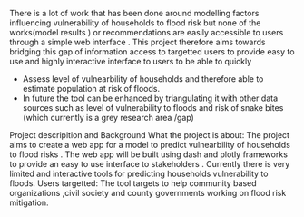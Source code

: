 There is a lot of work that has been done around modelling factors influencing vulnerability of households 
to  flood  risk  but  none  of  the  works(model  results  )  or  recommendations  are      easily  accessible  to  users 
through a simple web interface . 
This project therefore aims towards bridging this gap of information access to targetted users to provide easy 
to use and highly interactive interface to users to be able to quickly 

- Assess level of vulnearbility of households and therefore able to estimate population at risk of floods. 
- In  future  the  tool  can  be  enhanced  by  triangulating  it  with  other  data  sources  such  as  level  of 
vulnerability  to floods and risk of snake bites (which currently is a grey research area /gap) 
 
Project descripition and Background 
What the project is about: 
The project aims to create a web app for a model to predict vulnearbility of households to flood risks . 
The  web  app  will  be  built  using  dash  and  plotly  frameworks  to  provide  an  easy  to  use    interface  to 
stakeholders . 
Currently there is very limited and interactive tools for predicting households vulnerability to floods. 
Users targetted: 
The tool targets to  help  community  based  organizations  ,civil  society  and  county  governments  working  on 
flood risk mitigation. 
